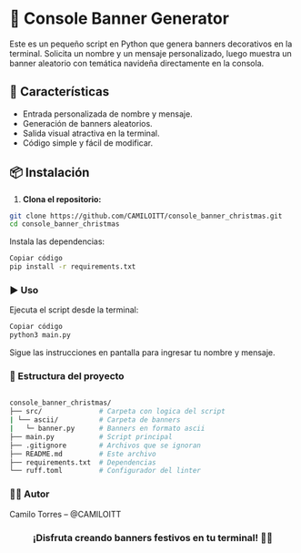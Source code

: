 # 🎄 Console Banner Generator

Este es un pequeño script en Python que genera banners decorativos en la terminal. Solicita un nombre y un mensaje personalizado, luego muestra un banner aleatorio con temática navideña directamente en la consola.

## 🚀 Características

- Entrada personalizada de nombre y mensaje.
- Generación de banners aleatorios.
- Salida visual atractiva en la terminal.
- Código simple y fácil de modificar.

## 📦 Instalación

1. **Clona el repositorio:**

```bash
git clone https://github.com/CAMILOITT/console_banner_christmas.git
cd console_banner_christmas
```

Instala las dependencias:

```bash
Copiar código
pip install -r requirements.txt
```

### ▶️ Uso
Ejecuta el script desde la terminal:

```bash
Copiar código
python3 main.py
```
Sigue las instrucciones en pantalla para ingresar tu nombre y mensaje.

### 📁 Estructura del proyecto
```bash

console_banner_christmas/
├── src/              # Carpeta con logica del script
| └── ascii/          # Carpeta de banners
|   └─ banner.py      # Banners en formato ascii
├── main.py           # Script principal
├── .gitignore        # Archivos que se ignoran
├── README.md         # Este archivo
├── requirements.txt  # Dependencias
└── ruff.toml         # Configurador del linter
```

### 🧑‍💻 Autor

Camilo Torres – @CAMILOITT


### **<center>¡Disfruta creando banners festivos en tu terminal! 🎅✨</center>**
